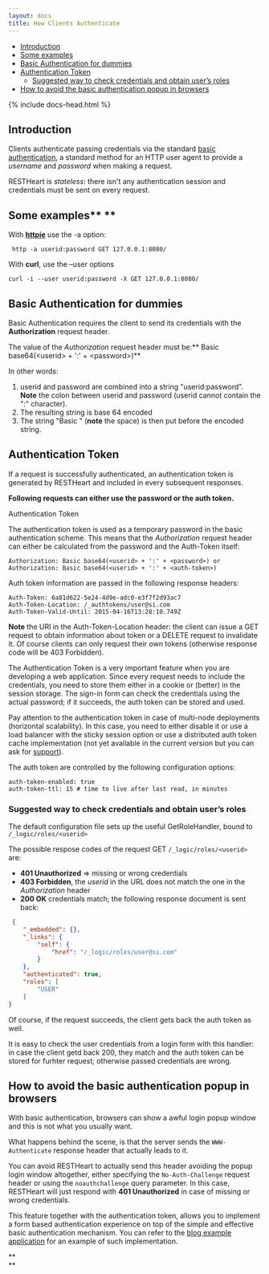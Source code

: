 ```yaml
---
layout: docs
title: How Clients Authenticate
---
```


<div markdown="1" class="d-none d-xl-block col-xl-2 order-last bd-toc">

* [Introduction](#introduction)
* [Some examples](#some-examples-)
* [Basic Authentication for dummies](#basic-authentication-for-dummies)
* [Authentication Token](#authentication-token)
    * [Suggested way to check credentials and obtain user’s roles](#suggested-way-to-check-credentials-and-obtain-users-roles)
* [How to avoid the basic authentication popup in browsers](#how-to-avoid-the-basic-authentication-popup-in-browsers)

</div>
<div markdown="1" class="col-12 col-md-9 col-xl-8 py-md-3 bd-content">

{% include docs-head.html %} 


## Introduction

Clients authenticate passing credentials via the standard [basic
authentication](https://en.wikipedia.org/wiki/Basic_access_authentication),
a standard method for an HTTP user agent to provide a *username* and
*password* when making a request.

RESTHeart is *stateless*: there isn't any authentication session and
credentials must be sent on every request.

## Some examples** ** 

With **[httpie](https://github.com/jkbrzt/httpie)** use the -a option:

``` text
 http -a userid:password GET 127.0.0.1:8080/
```

With **curl**, use the –user options

``` text
curl -i --user userid:password -X GET 127.0.0.1:8080/
```

## Basic Authentication for dummies

Basic Authentication requires the client to send its credentials with
the **Authorization** request header.

The value of the *Authorization* request header must be:** Basic
base64(&lt;userid&gt; + ':' + &lt;password&gt;)**

In other words:

1.  userid and password are combined into a string "userid:password".
    **Note** the colon between userid and password (userid cannot
    contain the ":" character).
2.  The resulting string is base 64 encoded
3.  The string "Basic " (**note** the space) is then put before the
    encoded string.

## Authentication Token

If a request is successfully authenticated, an authentication token is
generated by RESTHeart and included in every subsequent responses.

**Following requests can either use the password or the auth token.**

Authentication Token

The authentication token is used as a temporary password in the basic
authentication scheme. This means that the *Authorization* request
header can either be calculated from the password and the Auth-Token
itself:

`Authorization: Basic base64(<userid> + ':' + <password>) or Authorization: Basic base64(<userid> + ':' + <auth-token>)`

Auth token information are passed in the following response headers:

``` text
Auth-Token: 6a81d622-5e24-4d9e-adc0-e3f7f2d93ac7
Auth-Token-Location: /_authtokens/user@si.com
Auth-Token-Valid-Until: 2015-04-16T13:28:10.749Z
```

**Note** the URI in the Auth-Token-Location header: the client can issue
a GET request to obtain information about token or a DELETE request to
invalidate it. Of course clients can only request their own tokens
(otherwise response code will be 403 Forbidden).

The Authentication Token is a very important feature when you are
developing a web application. Since every request needs to include the
credentials, you need to store them either in a cookie or (better) in
the session storage. The sign-in form can check the credentials using
the actual password; if it succeeds, the auth token can be stored and
used.

Pay attention to the authentication token in case of multi-node
deployments (horizontal scalability). In this case, you need to either
disable it or use a load balancer with the sticky session option or use
a distributed auth token cache implementation (not yet available in the
current version but you can ask
for [support](https://restheart.org/support.html)).

The auth token are controlled by the following configuration options:

``` text
auth-token-enabled: true
auth-token-ttl: 15 # time to live after last read, in minutes
```

### Suggested way to check credentials and obtain user’s roles

The default configuration file sets up the useful GetRoleHandler, bound
to `/_logic/roles/<userid>`

The possible respose codes of the request GET `/_logic/roles/<userid>`
are:

-   **401 Unauthorized** =&gt; missing or wrong credentials
-   **403 Forbidden**, the *userid* in the URL does not match the one in
    the *Authorization* header
-   **200 OK** credentials match; the following response document is
    sent back:

``` json
 {
    "_embedded": {}, 
    "_links": {
        "self": {
            "href": "/_logic/roles/user@si.com"
        }
    }, 
    "authenticated": true, 
    "roles": [
        "USER"
    ]
}
```

Of course, if the request succeeds, the client gets back the auth token
as well.

It is easy to check the user credentials from a login form with this
handler: in case the client getd back 200, they match and the auth token
can be stored for furhter request; otherwise passed credentials are
wrong.

## How to avoid the basic authentication popup in browsers

With basic authentication, browsers can show a awful login popup window
and this is not what you usually want.

What happens behind the scene, is that the server sends
the `WWW-Authenticate` response header that actually leads to it. 

You can avoid RESTHeart to actually send this header avoiding the popup
login window altogether, either specifying
the `No-Auth-Challenge` request header or using
the `noauthchallenge` query parameter. In this case, RESTHeart will just
respond with **401 Unauthorized** in case of missing or wrong
credentials.

This feature together with the authentication token, allows you to
implement a form based authentication experience on top of the simple
and effective basic authentication mechanism. You can refer to the [blog
example
application](https://github.com/softinstigate/restheart-blog-example) for
an example of such implementation.

**  
**

</div>
